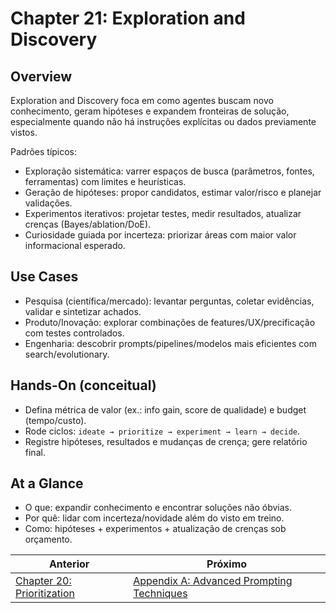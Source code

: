 # Chapter 21: Exploration and Discovery

## Overview

Exploration and Discovery foca em como agentes buscam novo conhecimento, geram hipóteses e expandem fronteiras de solução, especialmente quando não há instruções explícitas ou dados previamente vistos.

Padrões típicos:

- Exploração sistemática: varrer espaços de busca (parâmetros, fontes, ferramentas) com limites e heurísticas.
- Geração de hipóteses: propor candidatos, estimar valor/risco e planejar validações.
- Experimentos iterativos: projetar testes, medir resultados, atualizar crenças (Bayes/ablation/DoE).
- Curiosidade guiada por incerteza: priorizar áreas com maior valor informacional esperado.

## Use Cases

- Pesquisa (científica/mercado): levantar perguntas, coletar evidências, validar e sintetizar achados.
- Produto/Inovação: explorar combinações de features/UX/precificação com testes controlados.
- Engenharia: descobrir prompts/pipelines/modelos mais eficientes com search/evolutionary.

## Hands-On (conceitual)

- Defina métrica de valor (ex.: info gain, score de qualidade) e budget (tempo/custo).
- Rode ciclos: `ideate → prioritize → experiment → learn → decide`.
- Registre hipóteses, resultados e mudanças de crença; gere relatório final.

## At a Glance

- O que: expandir conhecimento e encontrar soluções não óbvias.
- Por quê: lidar com incerteza/novidade além do visto em treino.
- Como: hipóteses + experimentos + atualização de crenças sob orçamento.

<!-- nav-prev-next -->
| Anterior | Próximo |
| --- | --- |
| [Chapter 20: Prioritization](chapter-20-prioritization.md) | [Appendix A: Advanced Prompting Techniques](appendix-a-advanced-prompting-techniques.md) |
